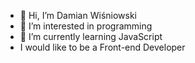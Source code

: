 - 👋 Hi, I’m Damian Wiśniowski
- 👀 I’m interested in programming
- 🌱 I’m currently learning JavaScript
- I would like to be a Front-end Developer

<!---
cherryy102/cherryy102 is a ✨ special ✨ repository because its `README.md` (this file) appears on your GitHub profile.
You can click the Preview link to take a look at your changes.
--->

